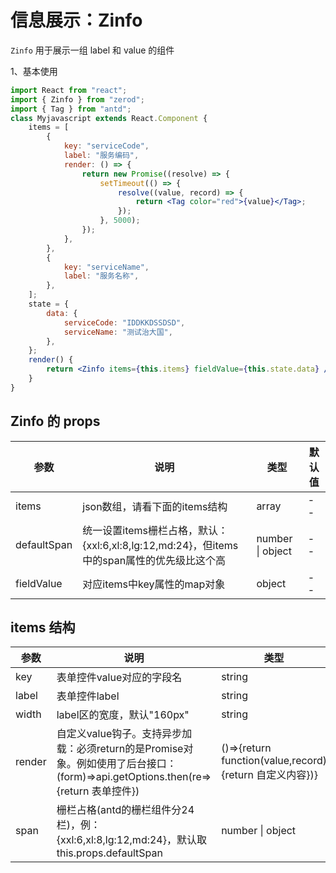 # 信息展示：Zinfo

`Zinfo` 用于展示一组 label 和 value 的组件

1、基本使用

<div class="z-demo-box" data-render="demo1" data-title="基本使用"></div>

```jsx
import React from "react";
import { Zinfo } from "zerod";
import { Tag } from "antd";
class Myjavascript extends React.Component {
	items = [
		{
			key: "serviceCode",
			label: "服务编码",
			render: () => {
				return new Promise((resolve) => {
					setTimeout(() => {
						resolve((value, record) => {
							return <Tag color="red">{value}</Tag>;
						});
					}, 5000);
				});
			},
		},
		{
			key: "serviceName",
			label: "服务名称",
		},
	];
	state = {
		data: {
			serviceCode: "IDDKKDSSDSD",
			serviceName: "测试治大国",
		},
	};
	render() {
		return <Zinfo items={this.items} fieldValue={this.state.data} />;
	}
}
```

## Zinfo 的 props

<table>
	<thead>
		<tr>
			<th>参数</th>
			<th>说明</th>
			<th>类型</th>
			<th>默认值</th>
		</tr>
	</thead>
	<tbody>
		<tr>
			<td>items</td>
			<td>json数组，请看下面的items结构</td>
			<td>array</td>
			<td>--</td>
		</tr>
		<tr>
			<td>defaultSpan</td>
			<td>统一设置items栅栏占格，默认：{xxl:6,xl:8,lg:12,md:24}，但items中的span属性的优先级比这个高</td>
			<td>number | object</td>
			<td>--</td>
		</tr>
		<tr>
			<td>fieldValue</td>
			<td>对应items中key属性的map对象</td>
			<td>object</td>
			<td>--</td>
		</tr>
		</tr>
	</tbody>
</table>

## items 结构

<table>
	<thead>
		<tr>
			<th>参数</th>
			<th>说明</th>
			<th>类型</th>
			<th>默认值</th>
		</tr>
	</thead>
	<tbody>
		<tr>
			<td>key</td>
			<td>表单控件value对应的字段名</td>
			<td>string</td>
			<td>--</td>
		</tr>
		<tr>
			<td>label</td>
			<td>表单控件label</td>
			<td>string</td>
			<td>--</td>
		</tr>
		<tr>
			<td>width</td>
			<td>label区的宽度，默认"160px"</td>
			<td>string</td>
			<td>160px</td>
		</tr>
		<tr>
			<td>render</td>
			<td>自定义value钩子。支持异步加载：必须return的是Promise对象。例如使用了后台接口：(form)=>api.getOptions.then(re=>{return 表单控件})</td>
			<td>()=>{return function(value,record){return 自定义内容})}</td>
			<td>--</td>
		</tr>
		<tr>
			<td>span</td>
			<td>栅栏占格(antd的栅栏组件分24栏)，例：{xxl:6,xl:8,lg:12,md:24}，默认取this.props.defaultSpan</td>
			<td>number | object</td>
			<td>--</td>
		</tr>
	</tbody>
</table>
